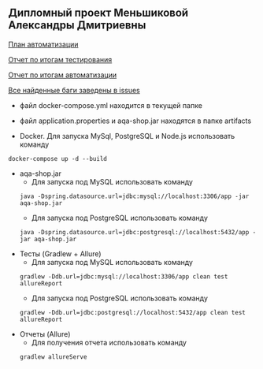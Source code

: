 ## Дипломный проект Меньшиковой Александры Дмитриевны

[План автоматизации](https://github.com/yoursalex/HomeWorkAqaDiploma/blob/master/documents/PLAN.md)

[Отчет по итогам тестирования](https://github.com/yoursalex/HomeWorkAqaDiploma/blob/master/documents/REPORT.md)

[Отчет по итогам автоматизации](https://github.com/yoursalex/HomeWorkAqaDiploma/blob/master/documents/SUMMARY.md) 

[Все найденные баги заведены в issues](https://github.com/yoursalex/HomeWorkAqaDiploma/issues) 

* файл docker-compose.yml находится в текущей папке
* файл application.properties и aqa-shop.jar находятся в папке artifacts 

* Docker. Для запуска MySql, PostgreSQL и Node.js использовать команду 
```
docker-compose up -d --build
```

* aqa-shop.jar 
    * Для запуска под MySQL использовать команду 
    ```
    java -Dspring.datasource.url=jdbc:mysql://localhost:3306/app -jar aqa-shop.jar
    ```
    * Для запуска под PostgreSQL использовать команду 
    ```
    java -Dspring.datasource.url=jdbc:postgresql://localhost:5432/app -jar aqa-shop.jar
    ```
* Тесты (Gradlew + Allure)
   * Для запуска под MySQL использовать команду 
   ```
   gradlew -Ddb.url=jdbc:mysql://localhost:3306/app clean test allureReport
   ```
   * Для запуска под PostgreSQL использовать команду 
   ```
   gradlew -Ddb.url=jdbc:postgresql://localhost:5432/app clean test allureReport
   ```
* Отчеты (Allure)
   * Для получения отчета использовать команду
   ``` 
   gradlew allureServe
   ``` 
